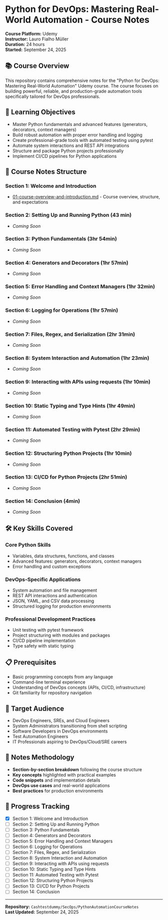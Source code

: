 # Python for DevOps: Mastering Real-World Automation - Course Notes

**Course Platform:** Udemy  
**Instructor:** Lauro Fialho Müller  
**Duration:** 24 hours  
**Started:** September 24, 2025  

## 📚 Course Overview

This repository contains comprehensive notes for the "Python for DevOps: Mastering Real-World Automation" Udemy course. The course focuses on building powerful, reliable, and production-grade automation tools specifically tailored for DevOps professionals.

## 🎯 Learning Objectives

- Master Python fundamentals and advanced features (generators, decorators, context managers)
- Build robust automation with proper error handling and logging
- Create professional-grade tools with automated testing using pytest
- Automate system interactions and REST API integrations
- Structure and package Python projects professionally
- Implement CI/CD pipelines for Python applications

## 📁 Course Notes Structure

### Section 1: Welcome and Introduction
- [01-course-overview-and-introduction.md](01-course-overview-and-introduction.md) - Course overview, structure, and expectations

### Section 2: Setting Up and Running Python (43 min)
- *Coming Soon*

### Section 3: Python Fundamentals (3hr 54min)
- *Coming Soon*

### Section 4: Generators and Decorators (1hr 57min)
- *Coming Soon*

### Section 5: Error Handling and Context Managers (1hr 32min)
- *Coming Soon*

### Section 6: Logging for Operations (1hr 57min)
- *Coming Soon*

### Section 7: Files, Regex, and Serialization (2hr 31min)
- *Coming Soon*

### Section 8: System Interaction and Automation (1hr 23min)
- *Coming Soon*

### Section 9: Interacting with APIs using requests (1hr 10min)
- *Coming Soon*

### Section 10: Static Typing and Type Hints (1hr 49min)
- *Coming Soon*

### Section 11: Automated Testing with Pytest (2hr 29min)
- *Coming Soon*

### Section 12: Structuring Python Projects (1hr 10min)
- *Coming Soon*

### Section 13: CI/CD for Python Projects (2hr 51min)
- *Coming Soon*

### Section 14: Conclusion (4min)
- *Coming Soon*

## 🛠️ Key Skills Covered

### Core Python Skills
- Variables, data structures, functions, and classes
- Advanced features: generators, decorators, context managers
- Error handling and custom exceptions

### DevOps-Specific Applications
- System automation and file management
- REST API interactions and authentication
- JSON, YAML, and CSV data processing
- Structured logging for production environments

### Professional Development Practices
- Unit testing with pytest framework
- Project structuring with modules and packages
- CI/CD pipeline implementation
- Type safety with static typing

## 📋 Prerequisites

- Basic programming concepts from any language
- Command-line terminal experience
- Understanding of DevOps concepts (APIs, CI/CD, infrastructure)
- Git familiarity for repository navigation

## 🎯 Target Audience

- DevOps Engineers, SREs, and Cloud Engineers
- System Administrators transitioning from shell scripting
- Software Developers in DevOps environments
- Test Automation Engineers
- IT Professionals aspiring to DevOps/Cloud/SRE careers

## 📝 Notes Methodology

- **Section-by-section breakdown** following the course structure
- **Key concepts** highlighted with practical examples
- **Code snippets** and implementation details
- **DevOps use cases** and real-world applications
- **Best practices** for production environments

## 🚀 Progress Tracking

- [x] Section 1: Welcome and Introduction
- [ ] Section 2: Setting Up and Running Python
- [ ] Section 3: Python Fundamentals
- [ ] Section 4: Generators and Decorators
- [ ] Section 5: Error Handling and Context Managers
- [ ] Section 6: Logging for Operations
- [ ] Section 7: Files, Regex, and Serialization
- [ ] Section 8: System Interaction and Automation
- [ ] Section 9: Interacting with APIs using requests
- [ ] Section 10: Static Typing and Type Hints
- [ ] Section 11: Automated Testing with Pytest
- [ ] Section 12: Structuring Python Projects
- [ ] Section 13: CI/CD for Python Projects
- [ ] Section 14: Conclusion

---

**Repository:** `Cashtestdummy/SecOps/PythonAutomationCourseNotes`  
**Last Updated:** September 24, 2025
